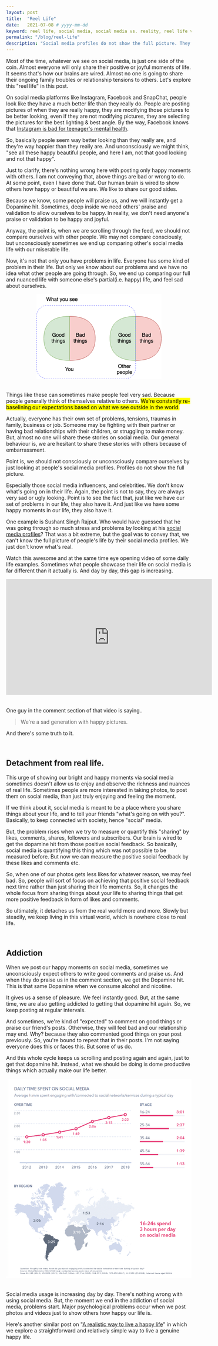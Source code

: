 ```yaml
---
layout: post
title:  "Reel Life"
date:   2021-07-08 # yyyy-mm-dd
keyword: reel life, social media, social media vs. reality, reel life vs. real life
permalink: "/blog/reel-life"
description: "Social media profiles do not show the full picture. They only show the good/positive side of the coin. Exploring this fact in this post."
---
```


Most of the time, whatever we see on social media, is just one side of the coin. Almost everyone will only share their positive or joyful moments of life. It seems that's how our brains are wired. Almost no one is going to share their ongoing family troubles or relationship tensions to others. Let's explore this "reel life" in this post.

On social media platforms like Instagram, Facebook and SnapChat, people look like they have a much better life than they really do.
People are posting pictures of when they are really happy, they are modifying those pictures to be better looking, even if they are not modifying pictures, they are selecting the pictures for the best lighting & best angle. By the way, Facebook knows that <a href="https://www.businessinsider.in/tech/news/facebook-knows-instagram-is-bad-for-teenagers-mental-health/articleshow/86202134.cms" target="_blank">Instagram is bad for teenager's mental health</a>.

So, basically people seem way better looking than they really are, and they're way happier than they really are. And unconsciously we might think, "see all these happy beautiful people, and here I am, not that good looking and not that happy".

Just to clarify, there's nothing wrong here with posting only happy moments with others. I am not conveying that, above things are bad or wrong to do. At some point, even I have done that. Our human brain is wired to show others how happy or beautiful we are. We like to share our good sides.

Because we know, some people will praise us, and we will instantly get a Dopamine hit. Sometimes, deep inside we need others' praise and validation to allow ourselves to be happy. In reality, we don't need anyone's praise or validation to be happy and joyful.

Anyway, the point is, when we are scrolling through the feed, we should not compare ourselves with other people. We may not compare consciously, but unconsciously sometimes we end up comparing other's social media life with our miserable life.

Now, it's not that only you have problems in life. Everyone has some kind of problem in their life. But only we know about our problems and we have no idea what other people are going through. So, we end up comparing our full and nuanced life with someone else's partial(i.e. happy) life, and feel sad about ourselves.

<center><img src="../assets/what_you_see_vs_reality.png"/></center>
<br/>

Things like these can sometimes make people feel very sad. Because people generally think of themselves relative to others. <mark>We're constantly re-baselining our expectations based on what we see outside in the world.</mark>

Actually, everyone has their own set of problems, tensions, traumas in family, business or job. Someone may be fighting with their partner or having bad relationships with their children, or struggling to make money. But, almost no one will share these stories on social media. Our general behaviour is, we are hesitant to share these stories with others because of embarrassment.

Point is, we should not consciously or unconsciously compare ourselves by just looking at people's social media profiles. Profiles do not show the full picture.

Especially those social media influencers, and celebrities. We don't know what's going on in their life. Again, the point is not to say, they are always very sad or ugly looking. Point is to see the fact that, just like we have our set of problems in our life, they also have it. And just like we have some happy moments in our life, they also have it.

One example is Sushant Singh Rajput. Who would have guessed that he was going through so much stress and problems by looking at his <a href="https://www.instagram.com/sushantsinghrajput/" target="_blank">social media profiles</a>? That was a bit extreme, but the goal was to convey that, we can't know the full picture of people's life by their social media profiles. We just don't know what's real.

Watch this awesome and at the same time eye opening video of some daily life examples. Sometimes what people showcase their life on social media is far different than it actually is. And day by day, this gap is increasing.

<center><iframe width="560" height="315" src="https://www.youtube.com/embed/0EFHbruKEmw" title="YouTube video player" frameborder="0" allow="accelerometer; autoplay; clipboard-write; encrypted-media; gyroscope; picture-in-picture" allowfullscreen></iframe></center>
<br/>

One guy in the comment section of that video is saying..

> We're a sad generation with happy pictures.

And there's some truth to it.

<br/>

## Detachment from real life.

This urge of showing our bright and happy moments via social media sometimes doesn't allow us to enjoy and observe the richness and nuances of real life. Sometimes people are more interested in taking photos, to post them on social media, than just truly enjoying and feeling the moment.

If we think about it, social media is meant to be a place where you share things about your life, and to tell your friends "what's going on with you?". Basically, to keep connected with society, hence "social" media.

But, the problem rises when we try to measure or quantify this "sharing" by likes, comments, shares, followers and subscribers. Our brain is wired to get the dopamine hit from those positive social feedback. So basically, social media is quantifying this thing which was not possible to be measured before. But now we can measure the positive social feedback by these likes and comments etc.

So, when one of our photos gets less likes for whatever reason, we may feel bad. So, people will sort of focus on achieving that positive social feedback next time rather than just sharing their life moments. So, it changes the whole focus from sharing things about your life to sharing things that get more positive feedback in form of likes and comments.

So ultimately, it detaches us from the real world more and more. Slowly but steadily, we keep living in this virtual world, which is nowhere close to real life. 

<br/>

## Addiction

When we post our happy moments on social media, sometimes we unconsciously expect others to write good comments and praise us. And when they do praise us in the comment section, we get the Dopamine hit. This is that same Dopamine when we consume alcohol and nicotine.

It gives us a sense of pleasure. We feel instantly good. But, at the same time, we are also getting addicted to getting that dopamine hit again. So, we keep posting at regular intervals.

And sometimes, we're kind of "expected" to comment on good things or praise our friend's posts. Otherwise, they will feel bad and our relationship may end. Why? because they also commented good things on your post previously. So, you're bound to repeat that in their posts. I'm not saying everyone does this or faces this. But some of us do.

And this whole cycle keeps us scrolling and posting again and again, just to get that dopamine hit. Instead, what we should be doing is dome productive things which actually make our life better.    

<center><img src="../assets/time_spent_on_social_media.png"/></center>
<br/>

Social media usage is increasing day by day. There's nothing wrong with using social media. But, the moment we end in the addiction of social media, problems start. Major psychological problems occur when we post photos and videos just to show others how happy our life is.

Here's another similar post on "[A realistic way to live a happy life](https://prashantkikani.com/blog/happy-life)" in which we explore a straightforward and relatively simple way to live a genuine happy life.


